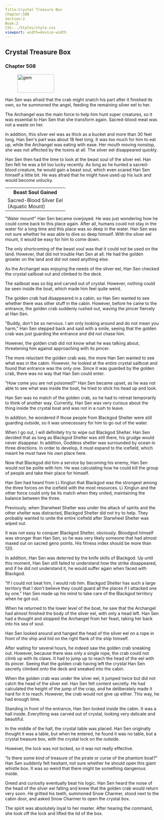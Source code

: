 ```yaml
---
Title:Crystal Treasure Box
Chapter:508
Section:2
Book:2
CSS:../Styles/style.css
viewport: width=device-width
---
```


## Crystal Treasure Box
### Chapter 508

<figure>
	<img src="../Images/gem.gif" alt="gem" id="gem" width="120" height="60" />
</figure>



Han Sen was afraid that the crab might snatch his part after it finished its own, so he summoned the angel, feeding the remaining silver eel to her.

The Archangel was the main force to help him hunt super creatures, so it was essential to Han Sen that she transform again. Sacred-blood meat was not a waste on her.

In addition, this silver eel was as thick as a bucket and more than 30 feet long. Han Sen's part was about 18 feet long. It was too much for him to eat up, while the Archangel was eating with ease. Her mouth moving nonstop, she was not affected by the toxins at all. The silver eel disappeared quickly.

Han Sen then had the time to look at the beast soul of the silver eel. Han Sen felt he was a bit too lucky recently. As long as he hunted a sacred-blood creature, he would gain a beast soul, which even scared Han Sen himself a little bit. He was afraid that he might have used up his luck and would become unlucky.

<div class="tables">
	<table class="beast">
		<tr>
			<th>Beast Soul Gained</th>
		</tr><tr>
			<td>Sacred-Blood Silver Eel<br>
				<span class="type">(Aquatic Mount)</span>
			</td>
		</tr>
	</table>
	<!-- Type of beast soul of sacred-blood silver eel: water mount. -->
</div>

"Water mount!" Han Sen became overjoyed. He was just wondering how he could come back to this place again. After all, humans could not stay in the water for a long time and this place was so deep in the water. Han Sen was not sure whether he was able to dive so deep himself. With the silver eel mount, it would be easy for him to come down.

The only shortcoming of the beast soul was that it could not be used on the land. However, that did not trouble Han Sen at all. He had the golden growler on the land and did not need anything else.

As the Archangel was enjoying the needs of the silver eel, Han Sen checked the crystal sailboat out and climbed to the deck.

The sailboat was so big and carved out of crystal. However, nothing could be seen inside the boat, which made him feel quite weird.

The golden crab had disappeared in a cabin, so Han Sen wanted to see whether there was other stuff in the cabin. However, before he came to the entrance, the golden crab suddenly rushed out, waving the pincer fiercely at Han Sen.

"Buddy, don't be so nervous. I am only looking around and do not mean you harm," Han Sen stepped back and said with a smile, seeing that the golden crab was just guarding the entrance and did not chase him.

However, the golden crab did not know what he was talking about, threatening him against approaching with its pincer.

The more reluctant the golden crab was, the more Han Sen wanted to see what was in the cabin. However, he looked at the entire crystal sailboat and found that entrance was the only one. Since it was guarded by the golden crab, there was no way that Han Sen could enter.

"How come you are not poisoned?" Han Sen became upset, as he was not able to see what was inside the boat, he tried to stick his head up and look.

Han Sen was no match of the golden crab, so he had to retreat temporarily to think of another way. Currently, Han Sen was very curious about the thing inside the crystal boat and was not in a rush to leave.

In addition, he wondered if those people from Blackgod Shelter were still guarding outside, so it was unnecessary for him to go out of the water.

When I go out, I will definitely try to wipe out Blackgod Shelter. Han Sen decided that as long as Blackgod Shelter was still there, his grudge would never disappear. In addition, Goddess shelter was surrounded by ocean in three directions. In order to develop, it must expand to the icefield, which meant he must have his own place here.

Now that Blackgod did him a service by becoming his enemy, Han Sen would not be polite with him. He was calculating how he could kill the group of people and take their place for himself.

Han Sen had heard from Li Xinglun that Blackgod was the strongest among the three forces on the icefield with the most resources. Li Xinglun and the other force could only be its match when they united, maintaining the balance between the three.

Previously, when Starwheel Shelter was under the attack of spirits and the other shelter was distracted, Blackgod Shelter did not try to help. They probably wanted to unite the entire icefield after Starwheel Shelter was wiped out.

It was not easy to conquer Blackgod Shelter, obviously. Bloodgod himself was stronger than Han Sen, so he was very likely someone that had almost maxed out on sacred geno points. His fitness index should be more than 120.

In addition, Han Sen was deterred by the knife skills of Blackgod. Up until this moment, Han Sen still failed to understand how the strike disappeared, and if he did not understand it, he would suffer again when faced with Blackgod.

"If I could not beat him, I would rob him. Blackgod Shelter has such a large territory that I don't believe they could guard all the places if I attacked one by one." Han Sen made up his mind to take care of the Blackgod territory when he got out.

When he returned to the lower level of the boat, he saw that the Archangel had almost finished the body of the silver eel, with only a head left. Han Sen had a thought and stopped the Archangel from her feast, taking her back into his sea of soul.

Han Sen looked around and hanged the head of the silver eel on a rope in front of the ship and hid on the right flank of the ship himself.

After waiting for several hours, he indeed saw the golden crab sneaking out. However, because there was only a single rope, the crab could not climb up with its claws. It had to jump up to reach the head of the eel with its pincer. Seeing that the golden crab having left the crystal Han Sen secretly climbed onto the deck and sneaked into the cabin.

When the golden crab was under the silver eel, it jumped twice but did not catch the head of the silver eel. Han Sen felt content secretly. He had calculated the height of the jump of the crap, and he deliberately made it hard for it to reach. However, the crab would not give up either. This way, he had enough time.

Standing in front of the entrance, Han Sen looked inside the cabin. It was a hall inside. Everything was carved out of crystal, looking very delicate and beautiful.

In the middle of the hall, the crystal table was placed. Han Sen originally thought it was a table, but when he entered, he found it was no table, but a crystal treasure box, with the crystal lock on the outside.

However, the lock was not locked, so it was not really effective.

"Is there some kind of treasure of the pirate or curse of the phantom boat?" Han Sen suddenly felt hesitant, not sure whether he should open this giant whistle box. It was so weird that there might be something dangerous inside.

Greed and curiosity eventually beat his logic. Han Sen heard the noise of the head of the silver eel falling and knew that the golden crab would return very soon. He gritted his teeth, summoned Snow Charmer, stood next to the cabin door, and asked Snow Charmer to open the crystal box.

The spirit was absolutely loyal to her master. After hearing the command, she took off the lock and lifted the lid of the box.